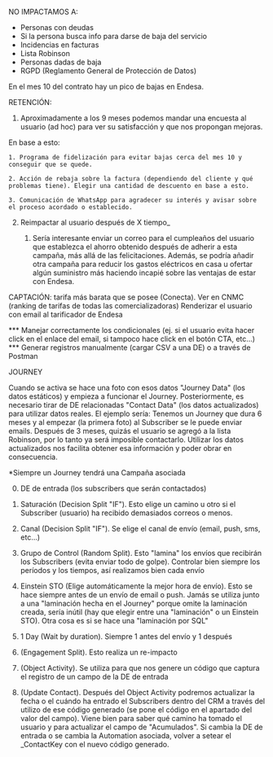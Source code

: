 
NO IMPACTAMOS A:
- Personas con deudas
- Si la persona busca info para darse de baja del servicio
- Incidencias en facturas
- Lista Robinson
- Personas dadas de baja
- RGPD (Reglamento General de Protección de Datos)


En el mes 10 del contrato hay un pico de bajas en Endesa.

RETENCIÓN:
1. Aproximadamente a los 9 meses podemos mandar una encuesta al usuario (ad hoc) para ver su satisfacción y que nos propongan mejoras.

En base a esto:

	1. Programa de fidelización para evitar bajas cerca del mes 10 y conseguir que se quede.

	2. Acción de rebaja sobre la factura (dependiendo del cliente y qué problemas tiene). Elegir una cantidad de descuento en base a esto.

	3. Comunicación de WhatsApp para agradecer su interés y avisar sobre el proceso acordado o establecido.

2. Reimpactar al usuario después de X tiempo_

	1. Sería interesante enviar un correo para el cumpleaños del usuario que establezca el ahorro obtenido después de adherir a esta campaña, más allá de las felicitaciones. Además, se podría añadir otra campaña para reducir los gastos eléctricos en casa u ofertar algún suministro más haciendo incapié sobre las ventajas de estar con Endesa.

CAPTACIÓN:
tarifa más barata que se posee (Conecta). Ver en CNMC (ranking de tarifas de todas las comercializadoras)
Renderizar el usuario con email al tarificador de Endesa

*** Manejar correctamente los condicionales (ej. si el usuario evita hacer click en el enlace del email, si tampoco hace click en el botón CTA, etc...)
*** Generar registros manualmente (cargar CSV a una DE) o a través de Postman


JOURNEY 

Cuando se activa se hace una foto con esos datos "Journey Data" (los datos estáticos) y empieza a funcionar el Journey. Posteriormente, es necesario tirar de DE relacionadas "Contact Data" (los datos actualizados) para utilizar datos reales. El ejemplo sería: Tenemos un Journey que dura 6 meses y al empezar (la primera foto) al Subscriber se le puede enviar emails. Después de 3 meses, quizás el usuario se agregó a la lista Robinson, por lo tanto ya será imposible contactarlo. Utilizar los datos actualizados nos facilita obtener esa información y poder obrar en consecuencia.

*Siempre un Journey tendrá una Campaña asociada

0. DE de entrada (los subscribers que serán contactados)
1. Saturación (Decision Split "IF"). Esto elige un camino u otro si el Subscriber (usuario) ha recibido demasiados correos o menos.
2. Canal (Decision Split "IF"). Se elige el canal de envío (email, push, sms, etc...)

3. Grupo de Control (Random Split). Esto "lamina" los envíos que recibirán los Subscribers (evita enviar todo de golpe). Controlar bien siempre los períodos y los tiempos, así realizamos bien cada envío
4. Einstein STO (Elige automáticamente la mejor hora de envío). Esto se hace siempre antes de un envío de email o push. Jamás se utiliza junto a una "laminación hecha en el Journey" porque omite la laminación creada, sería inútil (hay que elegir entre una "laminación" o un Einstein STO). Otra cosa es si se hace una "laminación por SQL"

5. 1 Day (Wait by duration). Siempre 1 antes del envío y 1 después
6. (Engagement Split). Esto realiza un re-impacto
7. (Object Activity). Se utiliza para que nos genere un código que captura el registro de un campo de la DE de entrada
8. (Update Contact). Después del Object Activity podremos actualizar la fecha o el cuándo ha entrado el Subscribers dentro del CRM a través del utilizo de ese código generado (se pone el código en el apartado del valor del campo). Viene bien para saber qué camino ha tomado el usuario y para actualizar el campo de "Acumulados". Si cambia la DE de entrada o se cambia la Automation asociada, volver a setear el _ContactKey con el nuevo código generado.
